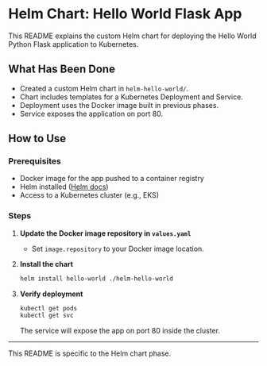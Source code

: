 # Helm Chart: Hello World Flask App

This README explains the custom Helm chart for deploying the Hello World Python Flask application to Kubernetes.

## What Has Been Done
- Created a custom Helm chart in `helm-hello-world/`.
- Chart includes templates for a Kubernetes Deployment and Service.
- Deployment uses the Docker image built in previous phases.
- Service exposes the application on port 80.

## How to Use

### Prerequisites
- Docker image for the app pushed to a container registry
- Helm installed ([Helm docs](https://helm.sh/docs/))
- Access to a Kubernetes cluster (e.g., EKS)

### Steps

1. **Update the Docker image repository in `values.yaml`**
   - Set `image.repository` to your Docker image location.

2. **Install the chart**
   ```bash
   helm install hello-world ./helm-hello-world
   ```

3. **Verify deployment**
   ```bash
   kubectl get pods
   kubectl get svc
   ```
   The service will expose the app on port 80 inside the cluster.

---
This README is specific to the Helm chart phase.
